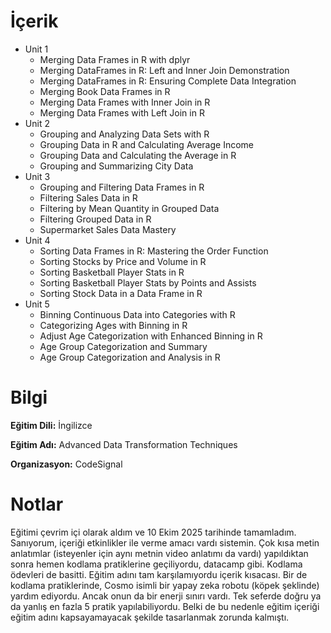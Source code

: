 # İçerik
* Unit 1
  + Merging Data Frames in R with dplyr
  + Merging DataFrames in R: Left and Inner Join Demonstration
  + Merging DataFrames in R: Ensuring Complete Data Integration
  + Merging Book Data Frames in R
  + Merging Data Frames with Inner Join in R
  + Merging Data Frames with Left Join in R
* Unit 2
  + Grouping and Analyzing Data Sets with R
  + Grouping Data in R and Calculating Average Income
  + Grouping Data and Calculating the Average in R
  + Grouping and Summarizing City Data
* Unit 3
  + Grouping and Filtering Data Frames in R
  + Filtering Sales Data in R
  + Filtering by Mean Quantity in Grouped Data
  + Filtering Grouped Data in R
  + Supermarket Sales Data Mastery
* Unit 4
  + Sorting Data Frames in R: Mastering the Order Function
  + Sorting Stocks by Price and Volume in R
  + Sorting Basketball Player Stats in R
  + Sorting Basketball Player Stats by Points and Assists
  + Sorting Stock Data in a Data Frame in R
* Unit 5
  + Binning Continuous Data into Categories with R
  + Categorizing Ages with Binning in R
  + Adjust Age Categorization with Enhanced Binning in R
  + Age Group Categorization and Summary
  + Age Group Categorization and Analysis in R

  
# Bilgi
**Eğitim Dili:** İngilizce

**Eğitim Adı:** Advanced Data Transformation Techniques

**Organizasyon:** CodeSignal

# Notlar
Eğitimi çevrim içi olarak aldım ve 10 Ekim 2025 tarihinde tamamladım. Sanıyorum, içeriği etkinlikler ile verme amacı vardı sistemin. Çok kısa metin anlatımlar (isteyenler için aynı metnin video anlatımı da vardı) yapıldıktan sonra hemen kodlama pratiklerine geçiliyordu, datacamp gibi.
Kodlama ödevleri de basitti. Eğitim adını tam karşılamıyordu içerik kısacası. 
Bir de kodlama pratiklerinde, Cosmo isimli bir yapay zeka robotu (köpek şeklinde) yardım ediyordu. Ancak onun da bir enerji sınırı vardı. Tek seferde doğru ya da yanlış en fazla 5 pratik yapılabiliyordu. Belki de bu nedenle eğitim içeriği eğitim adını kapsayamayacak şekilde tasarlanmak zorunda kalmıştı.



